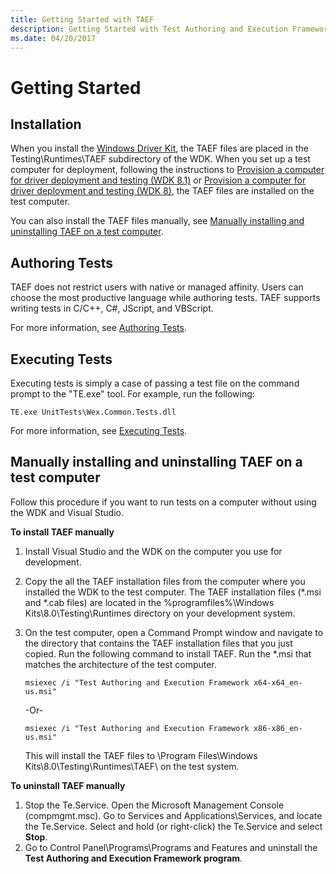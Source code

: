 ```yaml
---
title: Getting Started with TAEF
description: Getting Started with Test Authoring and Execution Framework (TAEF)
ms.date: 04/20/2017
---
```


# Getting Started


## Installation


When you install the [Windows Driver Kit](../download-the-wdk.md), the TAEF files are placed in the Testing\\Runtimes\\TAEF subdirectory of the WDK. When you set up a test computer for deployment, following the instructions to [Provision a computer for driver deployment and testing (WDK 8.1)](../gettingstarted/provision-a-target-computer-wdk-8-1.md) or [Provision a computer for driver deployment and testing (WDK 8)](/previous-versions/hh698272(v=vs.85)), the TAEF files are installed on the test computer.

You can also install the TAEF files manually, see [Manually installing and uninstalling TAEF on a test computer](#manually-installing-and-uninstalling-taef-on-a-test-computer).

## Authoring Tests


TAEF does not restrict users with native or managed affinity. Users can choose the most productive language while authoring tests. TAEF supports writing tests in C/C++, C#, JScript, and VBScript.

For more information, see [Authoring Tests](authoring-tests.md).

## Executing Tests


Executing tests is simply a case of passing a test file on the command prompt to the "TE.exe" tool. For example, run the following:

``` syntax
TE.exe UnitTests\Wex.Common.Tests.dll
```

For more information, see [Executing Tests](executing-tests.md).

## Manually installing and uninstalling TAEF on a test computer


Follow this procedure if you want to run tests on a computer without using the WDK and Visual Studio.

**To install TAEF manually**

1.  Install Visual Studio and the WDK on the computer you use for development.
2.  Copy the all the TAEF installation files from the computer where you installed the WDK to the test computer. The TAEF installation files (\*.msi and \*.cab files) are located in the %programfiles%\\Windows Kits\\8.0\\Testing\\Runtimes directory on your development system.
3.  On the test computer, open a Command Prompt window and navigate to the directory that contains the TAEF installation files that you just copied. Run the following command to install TAEF. Run the \*.msi that matches the architecture of the test computer.

    ``` syntax
    msiexec /i "Test Authoring and Execution Framework x64-x64_en-us.msi"
    ```

    -Or-

    ``` syntax
    msiexec /i "Test Authoring and Execution Framework x86-x86_en-us.msi"
    ```

    This will install the TAEF files to \\Program Files\\Windows Kits\\8.0\\Testing\\Runtimes\\TAEF\\ on the test system.

**To uninstall TAEF manually**

1.  Stop the Te.Service. Open the Microsoft Management Console (compmgmt.msc). Go to Services and Applications\\Services, and locate the Te.Service. Select and hold (or right-click) the Te.Service and select **Stop**.
2.  Go to Control Panel\\Programs\\Programs and Features and uninstall the **Test Authoring and Execution Framework program**.

 

